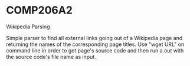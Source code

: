 # COMP206A2
Wikipedia Parsing

Simple parser to find all external links going out of a Wikipedia page and returning the names of the corresponding page titles. 
Use "wget URL" on command line in order to get page's source code and then run a.out with the source code's file name as input.
